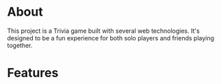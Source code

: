 # About
This project is a Trivia game built with several web technologies. It's designed to be a fun experience for both solo players and friends playing together.

# Features